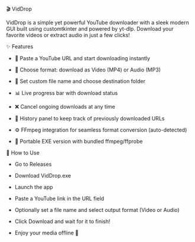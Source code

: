 🎬 VidDrop

VidDrop is a simple yet powerful YouTube downloader with a sleek modern GUI built using customtkinter and powered by yt-dlp.
Download your favorite videos or extract audio in just a few clicks!



✨ Features

- 🔗 Paste a YouTube URL and start downloading instantly

- 🎵 Choose format: download as Video (MP4) or Audio (MP3)

- 💾 Set custom file name and choose destination folder

- 📊 Live progress bar with download status

- ❌ Cancel ongoing downloads at any time

- 📂 History panel to keep track of previously downloaded URLs

- ⚙️ FFmpeg integration for seamless format conversion (auto-detected)

- 🧊 Portable EXE version with bundled ffmpeg/ffprobe



🚀 How to Use

- Go to Releases

- Download VidDrop.exe

- Launch the app

- Paste a YouTube link in the URL field

- Optionally set a file name and select output format (Video or Audio)

- Click Download and wait for it to finish!

- Enjoy your media offline 🎉


